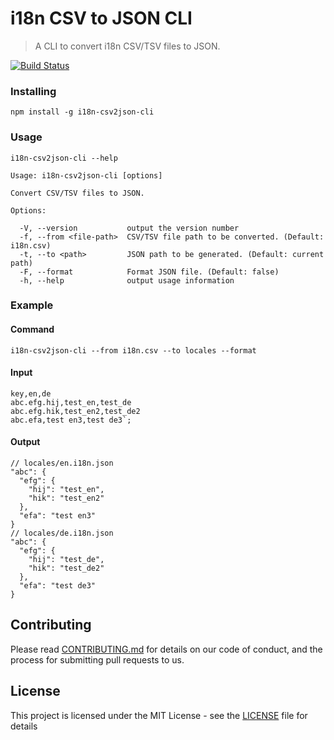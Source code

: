 # i18n CSV to JSON CLI

> A CLI to convert i18n CSV/TSV files to JSON.

[![Build Status](https://travis-ci.org/LucasBassetti/i18n-csv2json-cli.svg?branch=master)](https://travis-ci.org/LucasBassetti/i18n-csv2json-cli)

### Installing

`npm install -g i18n-csv2json-cli`

### Usage

```
i18n-csv2json-cli --help

Usage: i18n-csv2json-cli [options]

Convert CSV/TSV files to JSON.

Options:

  -V, --version           output the version number
  -f, --from <file-path>  CSV/TSV file path to be converted. (Default: i18n.csv)
  -t, --to <path>         JSON path to be generated. (Default: current path)
  -F, --format            Format JSON file. (Default: false)
  -h, --help              output usage information
```

### Example

#### Command

`i18n-csv2json-cli --from i18n.csv --to locales --format`

#### Input

```
key,en,de
abc.efg.hij,test_en,test_de
abc.efg.hik,test_en2,test_de2
abc.efa,test en3,test de3`;
```

#### Output

```
// locales/en.i18n.json
"abc": {
  "efg": {
    "hij": "test_en",
    "hik": "test_en2"
  },
  "efa": "test en3"
}
// locales/de.i18n.json
"abc": {
  "efg": {
    "hij": "test_de",
    "hik": "test_de2"
  },
  "efa": "test de3"
}
```

## Contributing

Please read [CONTRIBUTING.md](CONTRIBUTING.md) for details on our code of conduct, and the process for submitting pull requests to us.

## License

This project is licensed under the MIT License - see the [LICENSE](LICENSE) file for details
